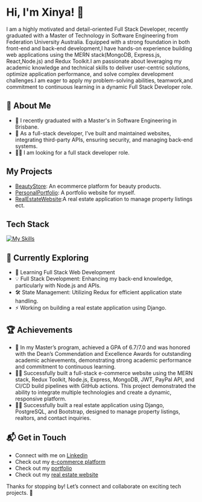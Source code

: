 # Hi, I'm Xinya! 👋

I am a highly motivated and detail-oriented Full Stack Developer, recently graduated with a Master of Technology in Software Engineering from Federation University Australia. Equipped with a strong foundation in both front-end and back-end development,I have hands-on experience building web applications using the MERN stack(MongoDB, Express.js, React,Node.js) and Redux Toolkit.I am passionate about leveraging my academic knowledge and technical skills to deliver user-centric solutions, optimize application performance, and solve complex development challenges.I am eager to apply my problem-solving abilities, teamwork,and commitment to continuous learning in a dynamic Full Stack Developer role.

## 🚀 About Me

- 🔭 I recently graduated with a Master's in Software Engineering in Brisbane.
- 📝 As a full-stack developer, I’ve built and maintained websites, integrating third-party APIs, ensuring security, and managing back-end systems.
- 👨‍💻 I am looking for a full stack developer role.

## My Projects

- [BeautyStore](https://www.beautystore.party/): An ecommerce platform for beauty products.
- [PersonalPortfolio](https://xinya-liu-portfolio.netlify.app/): A portfolio website for myself.
- [RealEstateWebsite](http://houseseek.site/):A real estate application to manage property listings ect.

## Tech Stack

[![My Skills](https://skillicons.dev/icons?i=js,html,css,react,nodejs,mongodb,bootstrap,figma,git,java,python,sap)](https://skillicons.dev)

## 🌱 Currently Exploring

- 🚀 Learning Full Stack Web Development
- 💡 Full Stack Development: Enhancing my back-end knowledge, particularly with Node.js and APIs.
- 🛠️ State Management: Utilizing Redux for efficient application state handling.
- ⚡ Working on building a real estate application using Django.

## 🏆 Achievements

- 🌟 In my Master’s program, achieved a GPA of 6.7/7.0 and was honored with the Dean’s Commendation and Excellence Awards for outstanding academic achievements, demonstrating strong academic performance and commitment to continuous learning.
- 👨‍💻 Successfully built a full-stack e-commerce website using the MERN stack, Redux Toolkit, Node.js, Express, MongoDB, JWT, PayPal API, and CI/CD build pipelines with GitHub actions. This project demonstrated the ability to integrate multiple technologies and create a dynamic, responsive platform.
- 👨‍💻 Successfully built a real estate application using Django, PostgreSQL, and Bootstrap, designed to manage property listings, realtors, and contact inquiries.

## 📬 Get in Touch

- Connect with me on [Linkedin](https://www.linkedin.com/in/xinya-liu-740760121/)
- Check out my [e-commerce platform](https://www.beautystore.party/)
- Check out my [portfolio](https://xinya-liu-portfolio.netlify.app/)
- Check out my [real estate website](http://houseseek.site/)

Thanks for stopping by! Let’s connect and collaborate on exciting tech projects. 🚀
